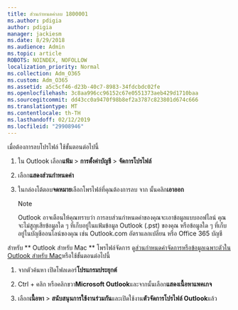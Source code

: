 ```yaml
---
title: ส่วนกำหนดค่าลบ 1800001
ms.author: pdigia
author: pdigia
manager: jackiesm
ms.date: 8/29/2018
ms.audience: Admin
ms.topic: article
ROBOTS: NOINDEX, NOFOLLOW
localization_priority: Normal
ms.collection: Adm_O365
ms.custom: Adm_O365
ms.assetid: a5c5cf46-d23b-40c7-8983-34fdcbdc02fe
ms.openlocfilehash: 3c8aa996cc96152c67e0551373aeb429d1710baa
ms.sourcegitcommit: dd43cc0a9470f98b8ef2a3787c823801d674c666
ms.translationtype: MT
ms.contentlocale: th-TH
ms.lasthandoff: 02/12/2019
ms.locfileid: "29908946"
---
```

เมื่อต้องการลบโปรไฟล์ ใช้ขั้นตอนต่อไปนี้
  
1. ใน Outlook เลือก**แฟ้ม** \> **การตั้งค่าบัญชี** \> **จัดการโปรไฟล์**
    
2. เลือก**แสดงส่วนกำหนดค่า**
    
3. ในกล่องโต้ตอบ**จดหมาย**เลือกโพรไฟล์ที่คุณต้องการลบ จาก นั้นคลิก**เอาออก**
    
    > [!NOTE]
    > Outlook อาจเตือนให้คุณทราบว่า การลบส่วนกำหนดค่าของคุณจะเอาข้อมูลแบบออฟไลน์ คุณจะไม่สูญเสียข้อมูลใด ๆ ที่เก็บอยู่ในแฟ้มข้อมูล Outlook (.pst) ของคุณ หรือข้อมูลใด ๆ ที่เก็บอยู่ในบัญชีออนไลน์ของคุณ เช่น Outlook.com อัตราแลกเปลี่ยน หรือ Office 365 บัญชี 
  
สำหรับ ** Outlook สำหรับ Mac ** โพรไฟล์จัดการ ดู[ส่วนกำหนดค่าจัดการหรือข้อมูลเฉพาะตัวใน Outlook สำหรับ Mac](https://support.office.com/article/fed2a955-74df-4a24-bef6-78a426958c4c.aspx)หรือใช้ขั้นตอนต่อไปนี้ 
  
1. จากตัวค้นหา เปิดโฟลเดอร์**โปรแกรมประยุกต์** 
    
2. Ctrl + คลิก หรือคลิกขวา**Microsoft Outlook**และจากนั้นเลือก**แสดงเนื้อหาแพคเกจ**
    
3. เลือก**เนื้อหา** \> **สนับสนุนการใช้งานร่วมกัน**และเปิดใช้งาน**ตัวจัดการโปรไฟล์ Outlook**แล้ว
    

